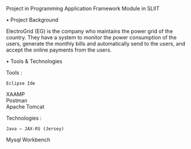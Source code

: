  Project in Programming Application Framework Module in SLIIT
                                                  

•	Project Background


ElectroGrid (EG) is the company who maintains the power grid of the country. They have a system to monitor the power consumption of the users, generate the monthly    bills and automatically send to the users, and accept the online payments from the users.



•	Tools & Technologies
       
  Tools :
  
  
	Eclipse Ide   
  XAAMP                
  Postman              
  Apache Tomcat
           
  Technologies :
  
  
	Java – JAX-RS (Jersey)          
  Mysql Workbench




